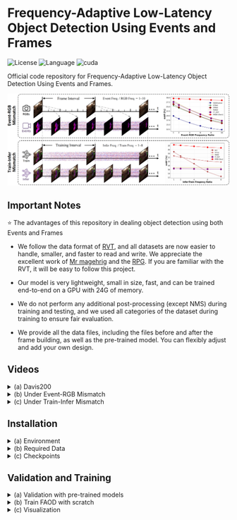 # Frequency-Adaptive Low-Latency Object Detection Using Events and Frames
![License](https://img.shields.io/badge/license-MIT-yellow) ![Language](https://img.shields.io/badge/language-python3.11-brightgreen) ![cuda](http://img.shields.io/badge/cuda-11.8-red)
   

Official code repository for Frequency-Adaptive Low-Latency Object Detection Using Events and Frames.
<p align="center">
  <img src="readme/imgs/framework.png" width="750">
</p>

## Important Notes
:star: The advantages of this repository in dealing object detection using both Events and Frames
- We follow the data format of [RVT](https://github.com/uzh-rpg/RVT), and all datasets are now easier to handle, smaller, and faster to read and write. We appreciate the excellent work of
  [Mr magehrig](https://github.com/magehrig) and the [RPG](https://github.com/uzh-rpg). If you are familiar with the RVT, it will be easy to follow this project.

- Our model is very lightweight, small in size, fast, and can be trained end-to-end on a GPU with 24G of memory.

- We do not perform any additional post-processing (except NMS) during training and testing, and we used all categories of the dataset during training to ensure fair evaluation.

- We provide all the data files, including the files before and after the frame building, as well as the pre-trained model. You can flexibly adjust and add your own design.

## Videos



<details>
<summary>(a) Davis200</summary>
   
<p align="center">
  <img src="readme/videos/dataset1.gif" width="750">
</p>

<p align="center">
  <img src="readme/videos/dataset2.gif" width="750">
</p>

</details>

<details>
<summary>(b) Under Event-RGB Mismatch</summary>
   
<p align="center">
  <img src="readme/videos/FAOD_unpaired_2.gif" width="750">
</p>

</details>

<details>
<summary>(c) Under Train-Infer Mismatch</summary>
   
<p align="center">
  <img src="readme/videos/faod_freq_2.gif" width="750">
</p>

</details>

## Installation

<details>
<summary>(a) Environment</summary>
   
We recommend using cuda11.8 to avoid unnecessary environmental problems.
```
conda create -y -n faod python=3.11

conda activate faod

pip install torch==2.1.1 torchvision==0.16.1 torchdata==0.7.1 torchaudio==2.1.1 --index-url https://download.pytorch.org/whl/cu118

pip install pandas plotly opencv-python tabulate pycocotools bbox-visualizer StrEnum hydra-core einops torchdata tqdm numba h5py hdf5plugin lovely-tensors tensorboardX pykeops scikit-learn ipdb timm opencv-python-headless wandb==0.14.0 pytorch_lightning==1.8.6 numpy==1.26.3

pip install openmim

mim install mmcv
```

</details>

<details>
<summary>(b) Required Data</summary>
   
We provide datasets with the similar format of [RVT](https://github.com/uzh-rpg/RVT) for easy implements. 

Noth that the following datasets are paired Event-RGB. Trying to evaluate ``Event-RGB Mismatch`` and ``Train-Infer Mismatch``?
Following these [instructions](https://github.com/Hatins/FAOD-master/blob/main/readme/readme/frame_construcation.md) to create unpaired Event-RGB datasets. 

<table>
  <tr>
    <td style="text-align:center;">Google Drive Link</td>
    <td style="text-align:center;">
      <a href="https://drive.google.com/drive/folders/12PprdOSXhIrlp-xPKeboaVf7G8SPuyJB?usp=drive_link">PKU-DAVIS-SOD</a>
    </td>
    <td style="text-align:center;">
      <a href="https://drive.google.com/drive/folders/1sqaqS2TWkx8tSdVj4WFJD1uugUaKSX9j?usp=drive_link">DSEC-Detection</a>
    </td>
  </tr>
  <tr>
    <td style="text-align:center;">OneDrive Link</td>
    <td style="text-align:center;">
      <a href="https://entuedu-my.sharepoint.com/:u:/g/personal/haitian003_e_ntu_edu_sg/ERHAStEg7hRChRKBMT8hUV4BDUO5rl1rBKo0D8bw4bRyKg?e=AXrxPp">PKU-DAVIS-SOD</a>
    </td>
    <td style="text-align:center;">
      <a href="https://entuedu-my.sharepoint.com/:u:/g/personal/haitian003_e_ntu_edu_sg/EZOFBpVaLLpNhGdcjH7gYu4Bl4uK1gXQDBy4L1oGrNmsFw">DSEC-Detection</a>
    </td>
  </tr>
     <tr>
    <td style="text-align:center;">OneDrive Link</td>
    <td style="text-align:center;">
      <a href="https://entuedu-my.sharepoint.com/:u:/g/personal/haitian003_e_ntu_edu_sg/ESdDA9LRvudHpXoTJx_UbLwBPk3YM5ZS9FH77ViDVtY-dg?e=HJ0oRk">EOD200</a>
    </td>
    <td style="text-align:center;">
      <a href="https://entuedu-my.sharepoint.com/:u:/g/personal/haitian003_e_ntu_edu_sg/ESdDA9LRvudHpXoTJx_UbLwBPk3YM5ZS9FH77ViDVtY-dg?e=HJ0oRk">EOD200</a>
    </td>
  </tr>
</table>

</details>


<details>
<summary>(c) Checkpoints</summary>

<table>
  <tr>
    <th style="text-align:center;">PKU-DAVIS-SOD (Time Shift)</th>
    <th style="text-align:center;">PKU-DAVIS-SOD</th>
    <th style="text-align:center;">DSEC-Detection</th>
  </tr>
  <tr>
    <td style="text-align:center;">
      <a href="https://drive.google.com/file/d/15Xk8fQ0h3zulg0CBtSncB-PIRr6e4e_4/view?usp=drive_link">mAP = 29.7</a><br>
      <a href="https://entuedu-my.sharepoint.com/:u:/g/personal/haitian003_e_ntu_edu_sg/EW3V3nADnYFJpapGRTuh2vYB9fiptAEUnwoTFdc2sc2G-A">OneDrive</a>
    </td>
    <td style="text-align:center;">
      <a href="https://drive.google.com/file/d/1lTzr0X7eXKzeS0wVU8tzg6JYj2cMJCEr/view?usp=drive_link">mAP = 30.5</a><br>
      <a href="https://entuedu-my.sharepoint.com/:u:/g/personal/haitian003_e_ntu_edu_sg/EbbE7WeFN59JgJ7tg3XHaHkBro0rgEmejs5cBLog0lgo1Q">OneDrive</a>
    </td>
    <td style="text-align:center;">
      <a href="https://drive.google.com/file/d/15HqCsKFnRvv1D1dzEmvipLpcCCjtKNEe/view?usp=drive_link">mAP = 42.5</a><br>
      <a href="https://entuedu-my.sharepoint.com/:u:/g/personal/haitian003_e_ntu_edu_sg/EYM0mEDEVcNHnZiE5W2oZ6sBitGlRxrfF7INhLnY-49ARA">OneDrive</a>
    </td>
  </tr>
</table>

</details>

## Validation and Training

<details>
<summary>(a) Validation with pre-trained models</summary>
   
Define the ``DATASET ['pku_fusion', 'dsec']``, ``DATA_PATH``, ``CHECKPOINT``, ``use_test_set [True, False]``, and then run the following command:
```python
python validation.py dataset={DATASET} dataset.path={DATA_PATH} checkpoint={CHECKPOINT} use_test_set={use_test_set} +experiment/{DATASET}='base.yaml'
```
Other settings like ``use_test_set``, ``training.precision``, ``batch_size.eval``, ``hardware.num_workers`` can be set in file ``config/val.yaml`` 
and ``config/experiment/{DATASET}/default.yaml`` conveniently.

</details>

<details>
<summary>(b) Train FAOD with scratch</summary>
   
Define the ``DATASET``, ``DATA_PATH``, and then run the following command:
```python
python train.py dataset={DATASET} dataset.path={DATA_PATH} +experiment/{DATASET}='base.yaml'
```
Other settings like ``training.precision``, ``batch_size.train``, ``hardware.num_workers`` can be set in file ``config/train.yaml`` 
and ``config/experiment/{DATASET}/default.yaml`` conveniently.
Training FAOD with/without Time Shift? Following this instruction.

</details>

<details>
<summary>(c) Visualization</summary>

The relevant content is in ``demo.py``.

You need to set ``mode = ['pre', 'gt']``, and  ``show_mode = ['event','rgb','mixed']``.

And indicate the sequence you want to visualize, e.g., ``PKU-H5-Process/freq_1_1/test/001_test_low_light``.

Then run the code :

```python
python demo.py dataset={DATASET} dataset.path={DATA_PATH} checkpoint={CHECKPOINT} +experiment/{DATASET}='base.yaml'
```

The results will be saved in ``./gt`` or ``./predictions``. You can also ajust the destination path by yourself.

</details>
